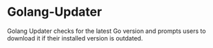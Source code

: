 # Golang-Updater
Golang Updater checks for the latest Go version and prompts users to download it if their installed version is outdated.
